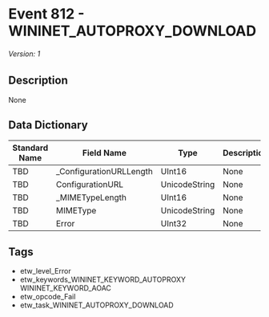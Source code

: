 # Event 812 - WININET_AUTOPROXY_DOWNLOAD
###### Version: 1

## Description
None

## Data Dictionary
|Standard Name|Field Name|Type|Description|Sample Value|
|---|---|---|---|---|
|TBD|_ConfigurationURLLength|UInt16|None|`None`|
|TBD|ConfigurationURL|UnicodeString|None|`None`|
|TBD|_MIMETypeLength|UInt16|None|`None`|
|TBD|MIMEType|UnicodeString|None|`None`|
|TBD|Error|UInt32|None|`None`|

## Tags
* etw_level_Error
* etw_keywords_WININET_KEYWORD_AUTOPROXY WININET_KEYWORD_AOAC
* etw_opcode_Fail
* etw_task_WININET_AUTOPROXY_DOWNLOAD